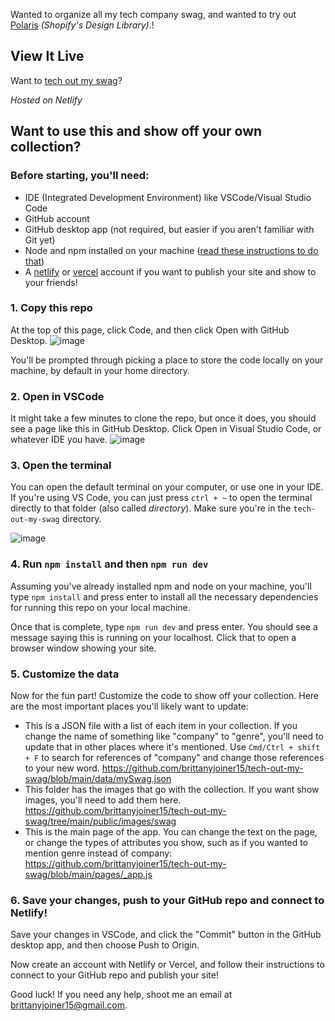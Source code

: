 Wanted to organize all my tech company swag, and wanted to try out [Polaris](https://polaris.shopify.com/) _(Shopify's Design Library)_.!

## View It Live

Want to [tech out my swag](https://tech-out-my-swag.netlify.app/)?

_Hosted on Netlify_

## Want to use this and show off your own collection? 

### Before starting, you'll need: 
- IDE (Integrated Development Environment) like VSCode/Visual Studio Code
- GitHub account
- GitHub desktop app (not required, but easier if you aren't familiar with Git yet)
- Node and npm installed on your machine ([read these instructions to do that](https://docs.npmjs.com/downloading-and-installing-node-js-and-npm))
- A [netlify](https://netlify.com/) or [vercel](https://vercel.com/) account if you want to publish your site and show to your friends!

### 1. Copy this repo

At the top of this page, click Code, and then click Open with GitHub Desktop.
![image](https://github.com/brittanyjoiner15/tech-out-my-swag/assets/16166290/c6929d51-9715-4845-86fb-c1b2e600ca60)

You'll be prompted through picking a place to store the code locally on your machine, by default in your home directory. 

### 2. Open in VSCode

It might take a few minutes to clone the repo, but once it does, you should see a page like this in GitHub Desktop. Click Open in Visual Studio Code, or whatever IDE you have.
![image](https://github.com/brittanyjoiner15/tech-out-my-swag/assets/16166290/3aef2dbf-4455-48ed-a759-d837887d15e5)

### 3. Open the terminal

You can open the default terminal on your computer, or use one in your IDE. If you're using VS Code, you can just press `ctrl + ~` to open the terminal directly to that folder (also called _directory_). Make sure you're in the `tech-out-my-swag` directory.

![image](https://github.com/brittanyjoiner15/tech-out-my-swag/assets/16166290/3e622016-22d8-4a52-b4ca-673a53198c2a)

### 4. Run `npm install` and then `npm run dev` 

Assuming you've already installed npm and node on your machine, you'll type `npm install` and press enter to install all the necessary dependencies for running this repo on your local machine. 

Once that is complete, type `npm run dev` and press enter. You should see a message saying this is running on your localhost. Click that to open a browser window showing your site. 

### 5. Customize the data

Now for the fun part! Customize the code to show off your collection. Here are the most important places you'll likely want to update: 
- This is a JSON file with a list of each item in your collection. If you change the name of something like "company" to "genre", you'll need to update that in other places where it's mentioned. Use `Cmd/Ctrl + shift + F` to search for references of "company" and change those references to your new word.  https://github.com/brittanyjoiner15/tech-out-my-swag/blob/main/data/mySwag.json
- This folder has the images that go with the collection. If you want show images, you'll need to add them here. https://github.com/brittanyjoiner15/tech-out-my-swag/tree/main/public/images/swag
- This is the main page of the app. You can change the text on the page, or change the types of attributes you show, such as if you wanted to mention genre instead of company: https://github.com/brittanyjoiner15/tech-out-my-swag/blob/main/pages/_app.js


### 6. Save your changes, push to your GitHub repo and connect to Netlify!

Save your changes in VSCode, and click the "Commit" button in the GitHub desktop app, and then choose Push to Origin.

Now create an account with Netlify or Vercel, and follow their instructions to connect to your GitHub repo and publish your site!

Good luck! If you need any help, shoot me an email at brittanyjoiner15@gmail.com.

